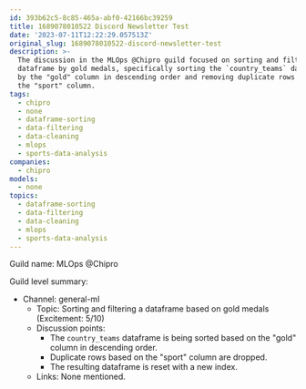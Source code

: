 ```yaml
---
id: 393b62c5-8c85-465a-abf0-42166bc39259
title: 1689078010522 Discord Newsletter Test
date: '2023-07-11T12:22:29.057513Z'
original_slug: 1689078010522-discord-newsletter-test
description: >-
  The discussion in the MLOps @Chipro guild focused on sorting and filtering a
  dataframe by gold medals, specifically sorting the `country_teams` dataframe
  by the "gold" column in descending order and removing duplicate rows based on
  the "sport" column.
tags:
  - chipro
  - none
  - dataframe-sorting
  - data-filtering
  - data-cleaning
  - mlops
  - sports-data-analysis
companies:
  - chipro
models:
  - none
topics:
  - dataframe-sorting
  - data-filtering
  - data-cleaning
  - mlops
  - sports-data-analysis
---
```



<!-- buttondown-editor-mode: plaintext -->Guild name: MLOps @Chipro

Guild level summary:

- Channel: general-ml
    - Topic: Sorting and filtering a dataframe based on gold medals (Excitement: 5/10)
    - Discussion points:
        - The `country_teams` dataframe is being sorted based on the "gold" column in descending order.
        - Duplicate rows based on the "sport" column are dropped.
        - The resulting dataframe is reset with a new index.
    - Links: None mentioned.